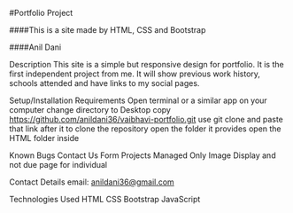 #Portfolio Project

####This is a site made by HTML, CSS and Bootstrap

####Anil Dani

Description
This site is a simple but responsive design for portfolio. It is the first independent project from me. It will show previous work history, schools attended and have links to my social pages.

Setup/Installation Requirements
Open terminal or a similar app on your computer
change directory to Desktop
copy https://github.com/anildani36/vaibhavi-portfolio.git
use git clone and paste that link after it to clone the repository
open the folder it provides
open the HTML folder inside

Known Bugs
Contact Us Form
Projects Managed Only Image Display and not due page for individual

Contact Details
email: anildani36@gmail.com

Technologies Used
HTML CSS Bootstrap JavaScript